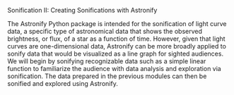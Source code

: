 Sonification II: Creating Sonifications with Astronify

The Astronify Python package is intended for the sonification of light curve data, a specific type of astronomical data that shows the observed brightness, or flux, of a star as a function of time. However, given that light curves are one-dimensional data, Astronify can be more broadly applied to sonify data that would be visualized as a line graph for sighted audiences. We will begin by sonifying recognizable data such as a simple linear function to familiarize the audience with data analysis and exploration via sonification. The data prepared in the previous modules can then be sonified and explored using Astronify.
